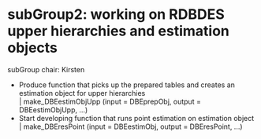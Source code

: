 # subGroup2: working on RDBDES upper hierarchies and estimation objects

subGroup chair: Kirsten


- Produce function that picks up the prepared tables and creates an estimation object for upper hierarchies  
| make_DBEestimObjUpp (input = DBEprepObj, output = DBEestimObjUpp, ...)
- Start developing function that runs point estimation on estimation object 
| make_DBEresPoint (input = DBEestimObj, output = DBEresPoint, ...)



